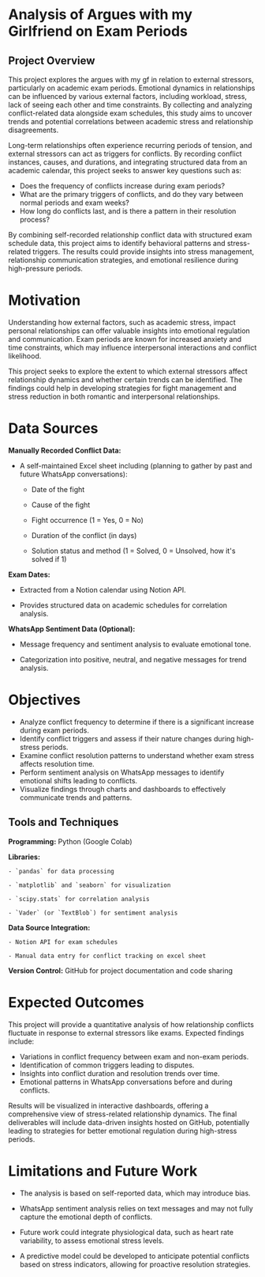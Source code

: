 # Analysis of Argues with my Girlfriend on Exam Periods

## Project Overview

This project explores the argues with my gf in relation to external stressors, particularly on academic exam periods. Emotional dynamics in relationships can be influenced by various external factors, including workload, stress, lack of seeing each other and time constraints. By collecting and analyzing conflict-related data alongside exam schedules, this study aims to uncover trends and potential correlations between academic stress and relationship disagreements.

Long-term relationships often experience recurring periods of tension, and external stressors can act as triggers for conflicts. By recording conflict instances, causes, and durations, and integrating structured data from an academic calendar, this project seeks to answer key questions such as:

- Does the frequency of conflicts increase during exam periods?
- What are the primary triggers of conflicts, and do they vary between normal periods and exam weeks?
- How long do conflicts last, and is there a pattern in their resolution process?

By combining self-recorded relationship conflict data with structured exam schedule data, this project aims to identify behavioral patterns and stress-related triggers. The results could provide insights into stress management, relationship communication strategies, and emotional resilience during high-pressure periods.

# Motivation

Understanding how external factors, such as academic stress, impact personal relationships can offer valuable insights into emotional regulation and communication. Exam periods are known for increased anxiety and time constraints, which may influence interpersonal interactions and conflict likelihood.

This project seeks to explore the extent to which external stressors affect relationship dynamics and whether certain trends can be identified. The findings could help in developing strategies for fight management and stress reduction in both romantic and interpersonal relationships.

# Data Sources

**Manually Recorded Conflict Data:**  

- A self-maintained Excel sheet including (planning to gather by past and future WhatsApp conversations):

  - Date of the fight

  - Cause of the fight

  - Fight occurrence (1 = Yes, 0 = No)

  - Duration of the conflict (in days)

  - Solution status and method (1 = Solved, 0 = Unsolved, how it's solved if 1)
  
**Exam Dates:**

- Extracted from a Notion calendar using Notion API.

- Provides structured data on academic schedules for correlation analysis.

**WhatsApp Sentiment Data (Optional):**

- Message frequency and sentiment analysis to evaluate emotional tone.

- Categorization into positive, neutral, and negative messages for trend analysis.

# Objectives

- Analyze conflict frequency to determine if there is a significant increase during exam periods.
- Identify conflict triggers and assess if their nature changes during high-stress periods.
- Examine conflict resolution patterns to understand whether exam stress affects resolution time.
- Perform sentiment analysis on WhatsApp messages to identify emotional shifts leading to conflicts.
- Visualize findings through charts and dashboards to effectively communicate trends and patterns.
  
## Tools and Techniques

  **Programming:** Python (Google Colab)

  **Libraries:**

    - `pandas` for data processing

    - `matplotlib` and `seaborn` for visualization

    - `scipy.stats` for correlation analysis

    - `Vader` (or `TextBlob`) for sentiment analysis

  **Data Source Integration:**

    - Notion API for exam schedules

    - Manual data entry for conflict tracking on excel sheet

  **Version Control:**  GitHub for project documentation and code sharing

# Expected Outcomes

This project will provide a quantitative analysis of how relationship conflicts fluctuate in response to external stressors like exams. 
Expected findings include:

- Variations in conflict frequency between exam and non-exam periods.
- Identification of common triggers leading to disputes.
- Insights into conflict duration and resolution trends over time.
- Emotional patterns in WhatsApp conversations before and during conflicts.

Results will be visualized in interactive dashboards, offering a comprehensive view of stress-related relationship dynamics. The final deliverables will include data-driven insights hosted on GitHub, potentially leading to strategies for better emotional regulation during high-stress periods.

# Limitations and Future Work

- The analysis is based on self-reported data, which may introduce bias.

- WhatsApp sentiment analysis relies on text messages and may not fully capture the emotional depth of conflicts.

- Future work could integrate physiological data, such as heart rate variability, to assess emotional stress levels.

- A predictive model could be developed to anticipate potential conflicts based on stress indicators, allowing for proactive resolution strategies.


